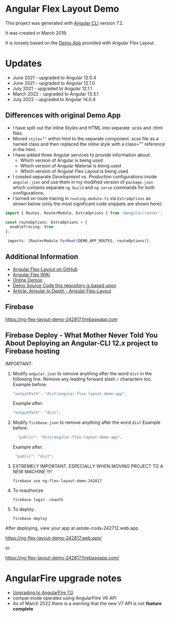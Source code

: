 # Angular Flex Layout Demo

This project was generated with [Angular CLI](https://github.com/angular/angular-cli) version 7.2.

It was created in March 2019.

It is loosely based on the [Demo App](https://github.com/angular/flex-layout/tree/master/src/apps/demo-app) provided with Angular Flex Layout.

# Updates

- June 2021 - upgraded to Angular 12.0.4
- June 2021 - upgraded to Angular 12.1.0
- July 2021 - upgraded to Angular 12.1.1
- March 2022 - upgraded to Angular 13.3.1
- July 2022 - upgraded to Angular 14.0.4

## Differences with original Demo App

- I have split out the inline Styles and HTML into separate .scss and .html files.
- Moved `style=""` within html to the separate component .scss file as a named class and then replaced the inline style with a class="" reference in the html.
- I have added three Angular services to provide information about:
  - Which version of Angular is being used
  - Which version of Angular Material is being used
  - Which version of Angular Flex Layout is being used
- I created separate _Development_ vs. _Production_ configurations inside `angular.json` and use them in my modified version of `package.json` which contains separate `ng build` and `ng serve` commands for both configurations.
- I turned on route tracing in `routing.module.ts` via `ExtraOptions` as shown below (only the most significant code snippets are shown here):

```typescript
import { Routes, RouterModule, ExtraOptions } from '@angular/router';

const routeOptions: ExtraOptions = {
  enableTracing: true
};

 imports: [RouterModule.forRoot(DEMO_APP_ROUTES, routeOptions)],
```

## Additional Information

- [Angular Flex-Layout on GitHub](https://github.com/angular/flex-layout)
- [Angular Flex WiKi](https://github.com/angular/flex-layout/wiki)
- [Online Demos](https://tburleson-layouts-demos.firebaseapp.com/)
- [Demo Source Code this repository is based upon](https://github.com/angular/flex-layout/tree/master/projects/apps/demo-app/src)
- [Article: Angular In Depth - Angular Flex-Layout](https://indepth.dev/posts/1208/angular-flex-layout-flexbox-and-grid-layout-for-angular-component)

## Firebase

https://ng-flex-layout-demo-242817.firebaseapp.com

## Firebase Deploy - What Mother Never Told You About Deploying an Angular-CLI 12.x project to Firebase hosting

IMPORTANT:

1. Modify `angular.json` to remove anything after the word `dist` in the following line. Remove any leading forward slash `/` characters too.
   Example before:

   ```typescript
   "outputPath": "dist/angular-flex-layout-demo-app",
   ```

   Example after:

   ```typescript
   "outputPath": "dist",
   ```

1. Modify `firebase.json` to remove anything after the word `dist`
   Example before:

   ```typescript
     "public": "dist/angular-flex-layout-demo-app",
   ```

   Example after:

   ```typescript
    "public": "dist",
   ```

1. EXTREMELY IMPORTANT, ESPECIALLY WHEN MOVING PROJECT TO A NEW MACHINE !!!!
   ```
   firebase use ng-flex-layout-demo-242817
   ```
1. To reauthorize
   ```
   firebase login -reauth
   ```
1. To deploy:
   ```
   firebase deploy
   ```

After deploying, view your app at astute-coda-242712.web.app.

https://ng-flex-layout-demo-242817.web.app/

or

https://ng-flex-layout-demo-242817.firebaseapp.com/

# AngularFire upgrade notes

- [Upgrading to AngularFire 7.0](https://github.com/angular/angularfire/blob/master/docs/version-7-upgrade.md)
- compat mode operates using AngularFilre V6 API
- As of March 2022 there is a warning that the new V7 API is not **feature complete**
